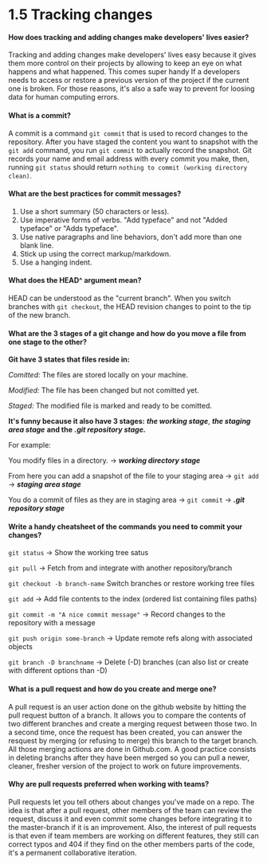 # 1.5 Tracking changes

#### How does tracking and adding changes make developers' lives easier?
Tracking and adding changes make developers' lives easy because it gives them more control on their projects by allowing to keep an eye on what happens and what happened. This comes super handy If a developers needs to access or restore a previous version of the project if the current one is broken. For those reasons, it's also a safe way to prevent for loosing data for human computing errors.

#### What is a commit?
A commit is a command `git commit` that is used to record changes to the repository.
After you have staged the content you want to snapshot with the `git add` command, you run `git commit` to actually record the snapshot. Git records your name and email address with every commit you make, then, running `git status` should return `nothing to commit (working directory clean)`.

#### What are the best practices for commit messages?
1. Use a short summary (50 characters or less).
2. Use imperative forms of verbs. "Add typeface" and not "Added typeface" or "Adds typeface".
3. Use native paragraphs and line behaviors, don't add more than one blank line.
4. Stick up using the correct markup/markdown.
5. Use a hanging indent.

#### What does the HEAD^ argument mean?
HEAD can be understood as the "current branch". When you switch branches with `git checkout`, the HEAD revision changes to point to the tip of the new branch.

#### What are the 3 stages of a git change and how do you move a file from one stage to the other?
**Git have 3 states that files reside in:**

*Comitted:* The files are stored locally on your machine.

*Modified:* The file has been changed but not comitted yet.

*Staged:* The modified file is marked and ready to be comitted.

**It's funny because it also have 3 stages:** ***the working stage***, ***the staging area stage*** **and the** ***.git repository stage.***

For example:

You modify files in a directory. -> ***working directory stage***

From here you can add a snapshot of the file to your staging area -> `git add` -> ***staging area stage***

You do a commit of files as they are in staging area -> `git commit` -> ***.git repository stage***

#### Write a handy cheatsheet of the commands you need to commit your changes?
`git status` -> Show the working tree satus

`git pull` -> Fetch from and integrate with another repository/branch

`git checkout -b branch-name` Switch branches or restore working tree files

`git add` -> Add file contents to the index (ordered list containing files paths)

`git commit -m "A nice commit message"` -> Record changes to the repository with a message

`git push origin some-branch` -> Update remote refs along with associated objects

`git branch -D branchname` ->  Delete (-D) branches (can also list or create with different options than -D)

#### What is a pull request and how do you create and merge one?
A pull request is an user action done on the github website by hitting the pull request button of a branch. It allows you to compare the contents of two different branches and create a merging request between those two. In a second time, once the request has been created, you can answer the resquest by merging (or refusing to merge) this branch to the target branch. All those merging actions are done in Github.com.
A good practice consists in deleting branchs after they have been merged so you can pull a newer, cleaner, fresher version of the project to work on future improvements.

#### Why are pull requests preferred when working with teams?
Pull requests let you tell others about changes you've made on a repo. The idea is that after a pull request, other members of the team can review the request, discuss it and even commit some changes before integrating it to the master-branch if it is an improvement. Also, the interest of pull requests is that even if team members are working on different features, they still can correct typos and 404 if they find on the other members parts of the code, it's a permanent collaborative iteration.